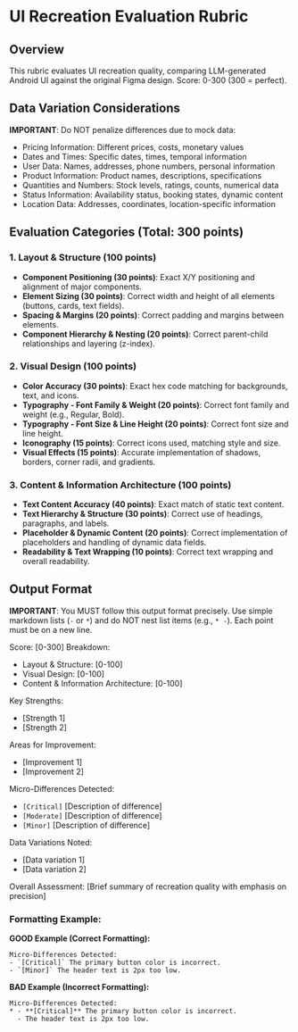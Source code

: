 # UI Recreation Evaluation Rubric

## Overview
This rubric evaluates UI recreation quality, comparing LLM-generated Android UI against the original Figma design. Score: 0-300 (300 = perfect).

## Data Variation Considerations
**IMPORTANT**: Do NOT penalize differences due to mock data:
- Pricing Information: Different prices, costs, monetary values
- Dates and Times: Specific dates, times, temporal information  
- User Data: Names, addresses, phone numbers, personal information
- Product Information: Product names, descriptions, specifications
- Quantities and Numbers: Stock levels, ratings, counts, numerical data
- Status Information: Availability status, booking states, dynamic content
- Location Data: Addresses, coordinates, location-specific information

## Evaluation Categories (Total: 300 points)

### 1. Layout & Structure (100 points)
- **Component Positioning (30 points)**: Exact X/Y positioning and alignment of major components.
- **Element Sizing (30 points)**: Correct width and height of all elements (buttons, cards, text fields).
- **Spacing & Margins (20 points)**: Correct padding and margins between elements.
- **Component Hierarchy & Nesting (20 points)**: Correct parent-child relationships and layering (z-index).

### 2. Visual Design (100 points)
- **Color Accuracy (30 points)**: Exact hex code matching for backgrounds, text, and icons.
- **Typography - Font Family & Weight (20 points)**: Correct font family and weight (e.g., Regular, Bold).
- **Typography - Font Size & Line Height (20 points)**: Correct font size and line height.
- **Iconography (15 points)**: Correct icons used, matching style and size.
- **Visual Effects (15 points)**: Accurate implementation of shadows, borders, corner radii, and gradients.

### 3. Content & Information Architecture (100 points)
- **Text Content Accuracy (40 points)**: Exact match of static text content.
- **Text Hierarchy & Structure (30 points)**: Correct use of headings, paragraphs, and labels.
- **Placeholder & Dynamic Content (20 points)**: Correct implementation of placeholders and handling of dynamic data fields.
- **Readability & Text Wrapping (10 points)**: Correct text wrapping and overall readability.

## Output Format
**IMPORTANT**: You MUST follow this output format precisely. Use simple markdown lists (`-` or `*`) and do NOT nest list items (e.g., `* -`). Each point must be on a new line.

Score: [0-300]
Breakdown:
- Layout & Structure: [0-100]
- Visual Design: [0-100]
- Content & Information Architecture: [0-100]

Key Strengths:
- [Strength 1]
- [Strength 2]

Areas for Improvement:
- [Improvement 1]
- [Improvement 2]

Micro-Differences Detected:
- `[Critical]` [Description of difference]
- `[Moderate]` [Description of difference]
- `[Minor]` [Description of difference]

Data Variations Noted:
- [Data variation 1]
- [Data variation 2]

Overall Assessment:
[Brief summary of recreation quality with emphasis on precision]

### Formatting Example:

**GOOD Example (Correct Formatting):**
```
Micro-Differences Detected:
- `[Critical]` The primary button color is incorrect.
- `[Minor]` The header text is 2px too low.
```

**BAD Example (Incorrect Formatting):**
```
Micro-Differences Detected:
* - **[Critical]** The primary button color is incorrect.
  - The header text is 2px too low.
```
